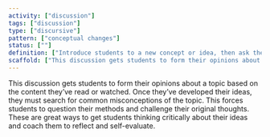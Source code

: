```yaml
---
activity: ["discussion"]
tags: ["discussion"]
type: ["discursive"]
pattern: ["conceptual changes"]
status: [""]
definition: ["Introduce students to a new concept or idea, then ask them to search online to find a common misconception about this topic and explain it in their response."]
scaffold: ["This discussion gets students to form their opinions about a topic based on the content they’ve read or watched. Once they’ve developed their ideas, they must search for common misconceptions of the topic. This forces students to question their methods and challenge their original thoughts. These are great ways to get students thinking critically about their ideas and coach them to reflect and self-evaluate."]
---
```


This discussion gets students to form their opinions about a topic based on the content they’ve read or watched. Once they’ve developed their ideas, they must search for common misconceptions of the topic. This forces students to question their methods and challenge their original thoughts. These are great ways to get students thinking critically about their ideas and coach them to reflect and self-evaluate.
